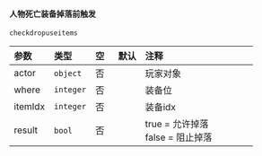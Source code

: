 #### 人物死亡装备掉落前触发

`checkdropuseitems`

| 参数    | 类型      | 空   | 默认 | 注释                                |
| :------ | :-------- | :--- | :--- | :---------------------------------- |
| actor   | `object`  | 否   |      | 玩家对象                            |
| where   | `integer` | 否   |      | 装备位                              |
| itemIdx | `integer` | 否   |      | 装备idx                             |
| result  | `bool`    | 否   |      | true = 允许掉落<br />false = 阻止掉落 |

